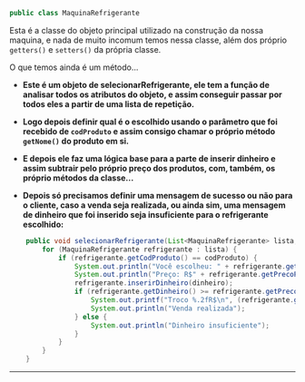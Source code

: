 ```java
public class MaquinaRefrigerante
```

Esta é a classe do objeto principal utilizado na construção da nossa maquina, e nada de muito incomum temos nessa classe, além dos próprio `getters()` e `setters()` da própria classe.

O que temos ainda é um método...

- **Este é um objeto de selecionarRefrigerante, ele tem a função de analisar todos os atributos do objeto, e assim conseguir passar por todos eles a partir de uma lista de repetição.**

- **Logo depois definir qual é o escolhido usando o parâmetro que foi recebido de `codProduto` e assim consigo chamar o próprio método `getNome()` do produto em si.**

- **E depois ele faz uma lógica base para a parte de inserir dinheiro e assim subtrair pelo próprio preço dos produtos, com, também, os próprio métodos da classe...**

- **Depois só precisamos definir uma mensagem de sucesso ou não para o cliente, caso a venda seja realizada, ou ainda sim, uma mensagem de dinheiro que foi inserido seja insuficiente para o refrigerante escolhido:**

```java
    public void selecionarRefrigerante(List<MaquinaRefrigerante> lista, int codProduto, double dinheiro) {
        for (MaquinaRefrigerante refrigerante : lista) {
            if (refrigerante.getCodProduto() == codProduto) {
                System.out.println("Você escolheu: " + refrigerante.getNome());
                System.out.println("Preço: R$" + refrigerante.getPrecoProduto());
                refrigerante.inserirDinheiro(dinheiro);
                if (refrigerante.getDinheiro() >= refrigerante.getPrecoProduto()) {
                    System.out.printf("Troco %.2fR$\n", (refrigerante.getDinheiro() - refrigerante.getPrecoProduto()));
                    System.out.println("Venda realizada");
                } else {
                    System.out.println("Dinheiro insuficiente");
                }
            }
        }
    }
```

---